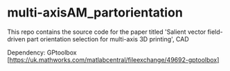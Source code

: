 # multi-axisAM_partorientation
This repo contains the source code for the paper titled 'Salient vector field-driven part orientation selection for multi-axis 3D printing', CAD

Dependency: GPtoolbox [https://uk.mathworks.com/matlabcentral/fileexchange/49692-gptoolbox]

